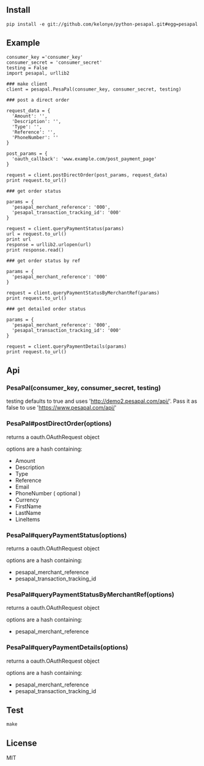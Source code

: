 
## Install


```
pip install -e git://github.com/kelonye/python-pesapal.git#egg=pesapal
```

## Example


```
consumer_key ='consumer_key'
consumer_secret = 'consumer_secret'
testing = False
import pesapal, urllib2

### make client
client = pesapal.PesaPal(consumer_key, consumer_secret, testing)

### post a direct order

request_data = {
  'Amount': '',
  'Description': '',
  'Type': '',
  'Reference': '',
  'PhoneNumber': ''
}

post_params = {
  'oauth_callback': 'www.example.com/post_payment_page'
}

request = client.postDirectOrder(post_params, request_data)
print request.to_url()

### get order status

params = {
  'pesapal_merchant_reference': '000',
  'pesapal_transaction_tracking_id': '000'
}

request = client.queryPaymentStatus(params)
url = request.to_url()
print url
response = urllib2.urlopen(url)
print response.read()

### get order status by ref

params = {
  'pesapal_merchant_reference': '000'
}

request = client.queryPaymentStatusByMerchantRef(params)
print request.to_url()

### get detailed order status

params = {
  'pesapal_merchant_reference': '000',
  'pesapal_transaction_tracking_id': '000'
}

request = client.queryPaymentDetails(params)
print request.to_url()

```

## Api

### PesaPal(consumer_key, consumer_secret, testing)
  
  testing defaults to true and uses 'http://demo2.pesapal.com/api/'. Pass it as false to use 'https://www.pesapal.com/api/'

### PesaPal#postDirectOrder(options)
  
  returns a oauth.OAuthRequest object

  options are a hash containing:

  - Amount
  - Description
  - Type
  - Reference
  - Email
  - PhoneNumber
  ( optional )
  - Currency
  - FirstName
  - LastName
  - LineItems

### PesaPal#queryPaymentStatus(options)

  returns a oauth.OAuthRequest object

  options are a hash containing:

  - pesapal_merchant_reference
  - pesapal_transaction_tracking_id

### PesaPal#queryPaymentStatusByMerchantRef(options)

  returns a oauth.OAuthRequest object

  options are a hash containing:
  
  - pesapal_merchant_reference

### PesaPal#queryPaymentDetails(options)

  returns a oauth.OAuthRequest object

  options are a hash containing:

  - pesapal_merchant_reference
  - pesapal_transaction_tracking_id

## Test

```
make
```

## License

MIT
